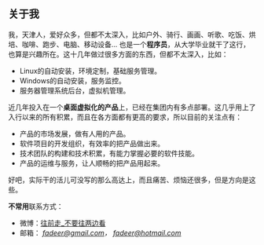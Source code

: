 关于我
----

我，天津人，爱好众多，但都不太深入，比如户外、骑行、画画、听歌、吃饭、烘培、咖啡、跑步、电脑、移动设备... 也是一个**程序员**，从大学毕业就干了这行，也算是兴趣所在。这十几年做过很多方面的东西，但都不太深入，比如：

* Linux的自动安装，环境定制，基础服务管理。
* Windows的自动安装，服务监控。
* 服务器管理系统后台，虚拟机管理。

近几年投入在一个**桌面虚拟化的产品**上，已经在集团内有多点部署。这几乎用上了入行以来的所有积累，而且在各方面都有更高的要求，所以目前的关注点有：

* 产品的市场发展，做有人用的产品。
* 软件项目的开发组织，有效率的把产品做出来。
* 技术团队的构建和技术积累，有能力掌握必要的软件技能。
* 产品的运维与服务，让人顺畅的把产品用起来。

好吧，实际干的活儿可没写的那么高达上，而且痛苦、烦恼还很多，但是方向是这些。

**不常用**联系方式：

* 微博：[往前走_不要往两边看](http://weibo.com/fadeer)
* 邮箱：<a><i class="zmdi zmdi-google-glass" /></a> [fadeer@gmail.com](mailto:fadeer@gmail.com)，<a><i class="zmdi zmdi-email" /></a> [fadeer@hotmail.com](mailto:fadeer@hotmail.com)
